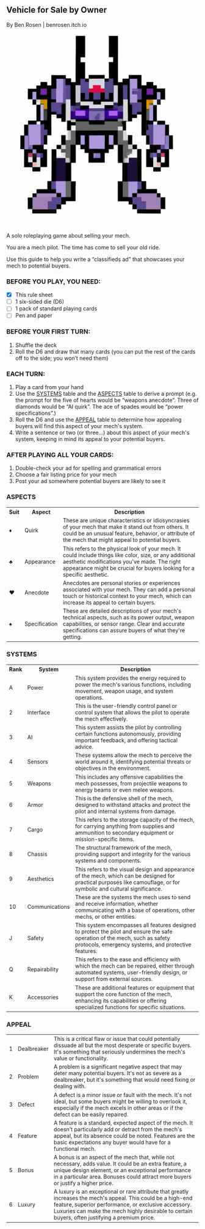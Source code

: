 ## Vehicle for Sale by Owner
By Ben Rosen | benrosen.itch.io

![Pixel art mech](image.webp)

A solo roleplaying game about selling your mech.

You are a mech pilot. The time has come to sell your old ride.

Use this guide to help you write a “classifieds ad” that showcases your mech to potential buyers.

### BEFORE YOU PLAY, YOU NEED:

- [x] This rule sheet
- [ ] 1 six-sided die (D6)
- [ ] 1 pack of standard playing cards
- [ ] Pen and paper

### BEFORE YOUR FIRST TURN:
1. Shuffle the deck
2. Roll the D6 and draw that many cards (you can put the rest of the cards off to the side; you won’t need them)

### EACH TURN:
1. Play a card from your hand
2. Use the [SYSTEMS](#systems) table and the [ASPECTS](#aspects) table to derive a prompt (e.g. the prompt for the five of hearts would be “weapons anecdote”. Three of diamonds would be “AI quirk”. The ace of spades would be “power specifications”.)
3. Roll the D6 and use the [APPEAL](#appeal) table to determine how appealing buyers will find this aspect of your mech's system.
4. Write a sentence or two (or three…) about this aspect of your mech's system, keeping in mind its appeal to your potential buyers.

### AFTER PLAYING ALL YOUR CARDS:
1. Double-check your ad for spelling and grammatical errors
2. Choose a fair listing price for your mech
3. Post your ad somewhere potential buyers are likely to see it

### ASPECTS
<table>
  <tr>
    <th>Suit</th>
    <th>Aspect</th>
    <th>Description</th>
  </tr>
  <tr>
    <td>♦</td>
    <td>Quirk</td>
    <td>These are unique characteristics or idiosyncrasies of your mech that make it stand out from others. It could be an unusual feature, behavior, or attribute of the mech that might appeal to potential buyers.</td>
  </tr>
  <tr>
    <td>♣</td>
    <td>Appearance</td>
    <td>This refers to the physical look of your mech. It could include things like color, size, or any additional aesthetic modifications you've made. The right appearance might be crucial for buyers looking for a specific aesthetic.</td>
  </tr>
  <tr>
    <td>♥</td>
    <td>Anecdote</td>
    <td>Anecdotes are personal stories or experiences associated with your mech. They can add a personal touch or historical context to your mech, which can increase its appeal to certain buyers.</td>
  </tr>
  <tr>
    <td>♠</td>
    <td>Specification</td>
    <td>These are detailed descriptions of your mech's technical aspects, such as its power output, weapon capabilities, or sensor range. Clear and accurate specifications can assure buyers of what they're getting.</td>
  </tr>
  </tr>
</table>

### SYSTEMS
<table>
  <tr>
    <th>Rank</th>
    <th>System</th>
    <th>Description</th>
  </tr>
  <tr>
    <td>A</td>
    <td>Power</td>
    <td>This system provides the energy required to power the mech's various functions, including movement, weapon usage, and system operations.</td>
  </tr>
  <tr>
    <td>2</td>
    <td>Interface</td>
    <td>This is the user-friendly control panel or control system that allows the pilot to operate the mech effectively.</td>
  </tr>
  <tr>
    <td>3</td>
    <td>AI</td>
    <td>This system assists the pilot by controlling certain functions autonomously, providing important feedback, and offering tactical advice.</td>
  </tr>
  <tr>
    <td>4</td>
    <td>Sensors</td>
    <td>These systems allow the mech to perceive the world around it, identifying potential threats or objectives in the environment.</td>
  </tr>
    <tr>
    <td>5</td>
    <td>Weapons</td>
    <td>This includes any offensive capabilities the mech possesses, from projectile weapons to energy beams or even melee weapons.</td>
  </tr>
  <tr>
    <td>6</td>
    <td>Armor</td>
    <td>This is the defensive shell of the mech, designed to withstand attacks and protect the pilot and internal systems from damage.</td>
  </tr>
  <tr>
    <td>7</td>
    <td>Cargo</td>
    <td>This refers to the storage capacity of the mech, for carrying anything from supplies and ammunition to secondary equipment or mission-specific items.</td>
  </tr>
  <tr>
    <td>8</td>
    <td>Chassis</td>
    <td>The structural framework of the mech, providing support and integrity for the various systems and components.</td>
  </tr>
    <tr>
    <td>9</td>
    <td>Aesthetics</td>
    <td>This refers to the visual design and appearance of the mech, which can be designed for practical purposes like camouflage, or for symbolic and cultural significance.</td>
  </tr>
  <tr>
    <td>10</td>
    <td>Communications</td>
    <td>These are the systems the mech uses to send and receive information, whether communicating with a base of operations, other mechs, or other entities.</td>
  </tr>
  <tr>
    <td>J</td>
    <td>Safety</td>
    <td>This system encompasses all features designed to protect the pilot and ensure the safe operation of the mech, such as safety protocols, emergency systems, and protective features.</td>
  </tr>
  <tr>
    <td>Q</td>
    <td>Repairability</td>
    <td>This refers to the ease and efficiency with which the mech can be repaired, either through automated systems, user-friendly design, or support from external sources.</td>
  </tr>
    <tr>
    <td>K</td>
    <td>Accessories</td>
    <td>These are additional features or equipment that support the core function of the mech, enhancing its capabilities or offering specialized functions for specific situations.</td>
  </tr>
</table>

### APPEAL

<table>
<tr>
    <td>1</td>
    <td>Dealbreaker</td>
    <td>This is a critical flaw or issue that could potentially dissuade all but the most desperate or specific buyers. It's something that seriously undermines the mech's value or functionality.</td>
  </tr>
  <tr>
    <td>2</td>
    <td>Problem</td>
    <td>A problem is a significant negative aspect that may deter many potential buyers. It's not as severe as a dealbreaker, but it's something that would need fixing or dealing with.</td>
  </tr>
  <tr>
    <td>3</td>
    <td>Defect</td>
    <td>A defect is a minor issue or fault with the mech. It's not ideal, but some buyers might be willing to overlook it, especially if the mech excels in other areas or if the defect can be easily repaired.</td>
  </tr>
  <tr>
    <td>4</td>
    <td>Feature</td>
    <td>A feature is a standard, expected aspect of the mech. It doesn't particularly add or detract from the mech's appeal, but its absence could be noted. Features are the basic expectations any buyer would have for a functional mech.</td>
  </tr>
    <tr>
    <td>5</td>
    <td>Bonus</td>
    <td>A bonus is an aspect of the mech that, while not necessary, adds value. It could be an extra feature, a unique design element, or an exceptional performance in a particular area. Bonuses could attract more buyers or justify a higher price.</td>
  </tr>
  <tr>
    <td>6</td>
    <td>Luxury</td>
    <td>A luxury is an exceptional or rare attribute that greatly increases the mech's appeal. This could be a high-end feature, superior performance, or exclusive accessory. Luxuries can make the mech highly desirable to certain buyers, often justifying a premium price.</td>
  </tr>
</table>
